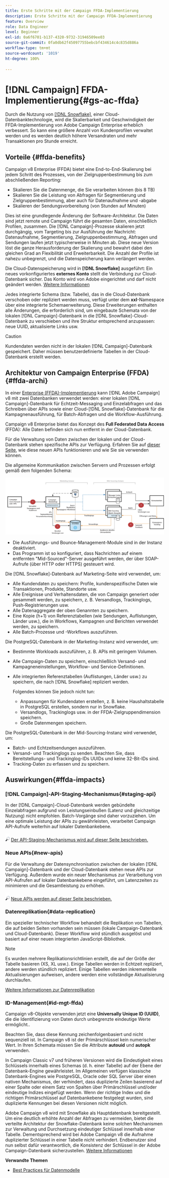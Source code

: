 ```yaml
---
title: Erste Schritte mit der Campaign FFDA-Implementierung
description: Erste Schritte mit der Campaign FFDA-Implementierung
feature: Overview
role: Data Engineer
level: Beginner
exl-id: 0a6f6701-b137-4320-9732-31946509ee03
source-git-commit: 0fa0db62f45097755bebcbf434614c4c835d886a
workflow-type: tm+mt
source-wordcount: '1019'
ht-degree: 100%

---
```


# [!DNL Campaign] FFDA-Implementierung{#gs-ac-ffda}

Durch die Nutzung von [[!DNL Snowflake]](https://www.snowflake.com/), einer Cloud-Datenbanktechnologie, wird die Skalierbarkeit und Geschwindigkeit der FFDA-Implementierung von Adobe Campaign Enterprise erheblich verbessert. So kann eine größere Anzahl von Kundenprofilen verwaltet werden und es werden deutlich höhere Versandraten und mehr Transaktionen pro Stunde erreicht.

## Vorteile {#ffda-benefits}

Campaign v8 Enterprise (FFDA) bietet eine End-to-End-Skalierung bei jedem Schritt des Prozesses, von der Zielgruppenbestimmung bis zum abschließenden Reporting:

* Skalieren Sie die Datenmenge, die Sie verarbeiten können (bis 8 TB)
* Skalieren Sie die Leistung von Abfragen für Segmentierung und Zielgruppenbestimmung, aber auch für Datenaufnahme und -abgabe
* Skalieren der Sendungsvorbereitung (von Stunden auf Minuten)

Dies ist eine grundlegende Änderung der Software-Architektur. Die Daten sind jetzt remote und Campaign führt die gesamten Daten, einschließlich Profilen, zusammen. Die [!DNL Campaign]-Prozesse skalieren jetzt durchgängig, vom Targeting bis zur Ausführung der Nachricht: Datenaufnahme, Segmentierung, Zielgruppenbestimmung, Abfragen und Sendungen laufen jetzt typischerweise in Minuten ab. Diese neue Version löst die ganze Herausforderung der Skalierung und bewahrt dabei den gleichen Grad an Flexibilität und Erweiterbarkeit. Die Anzahl der Profile ist nahezu unbegrenzt, und die Datenspeicherung kann verlängert werden.

Die Cloud-Datenspeicherung wird in **[!DNL Snowflake]** ausgeführt: Ein neues vorkonfiguriertes **externes Konto** stellt die Verbindung zur Cloud-Datenbank sicher. Das Konto wird von Adobe eingerichtet und darf nicht geändert werden. [Weitere Informationen](../config/external-accounts.md)

Jedes integrierte Schema (bzw. Tabelle), das in die Cloud-Datenbank verschoben oder repliziert werden muss, verfügt unter dem **xxl**-Namespace über eine integrierte Schemaerweiterung. Diese Erweiterungen enthalten alle Änderungen, die erforderlich sind, um eingebaute Schemata von der lokalen [!DNL Campaign]-Datenbank in die [!DNL Snowflake]-Cloud-Datenbank zu verschieben und ihre Struktur entsprechend anzupassen: neue UUID, aktualisierte Links usw.

>[!CAUTION]
>
> Kundendaten werden nicht in der lokalen [!DNL Campaign]-Datenbank gespeichert. Daher müssen benutzerdefinierte Tabellen in der Cloud-Datenbank erstellt werden.

## Architektur von Campaign Enterprise (FFDA){#ffda-archi}

In einer [Enterprise (FFDA)-Implementierung](../architecture/enterprise-deployment.md) kann [!DNL Adobe Campaign] v8 mit zwei Datenbanken verwendet werden: einer lokalen [!DNL Campaign]-Datenbank für Echtzeit-Messaging und Einzelabfragen und das Schreiben über APIs sowie einer Cloud-[!DNL Snowflake]-Datenbank für die Kampagnenausführung, für Batch-Abfragen und die Workflow-Ausführung.

Campaign v8 Enterprise bietet das Konzept des **Full Federated Data Access** (FFDA): Alle Daten befinden sich nun entfernt in der Cloud-Datenbank.

Für die Verwaltung von Daten zwischen der lokalen und der Cloud-Datenbank stehen spezifische APIs zur Verfügung. Erfahren Sie auf [dieser Seite](new-apis.md), wie diese neuen APIs funktionieren und wie Sie sie verwenden können.

Die allgemeine Kommunikation zwischen Servern und Prozessen erfolgt gemäß dem folgenden Schema:

![](assets/architecture.png)

* Die Ausführungs- und Bounce-Management-Module sind in der Instanz deaktiviert.
* Das Programm ist so konfiguriert, dass Nachrichten auf einem entfernten &quot;Mid-Sourced&quot;-Server ausgeführt werden, der über SOAP-Aufrufe (über HTTP oder HTTPS) gesteuert wird.

Die [!DNL Snowflake]-Datenbank auf Marketing-Seite wird verwendet, um:

* Alle Kundendaten zu speichern: Profile, kundenspezifische Daten wie Transaktionen, Produkte, Standorte usw.
* Alle Ereignisse und Verhaltensdaten, die von Campaign generiert oder gesammelt werden, zu speichern, z. B. Versandlogs, Trackinglogs, Push-Registrierungen usw.
* Alle Datenaggregate der oben Genannten zu speichern.
* Eine Kopie (h+1) von Referenztabellen (wie Sendungen, Auflistungen, Länder usw.), die in Workflows, Kampagnen und Berichten verwendet werden, zu speichern.
* Alle Batch-Prozesse und -Workflows auszuführen.


Die PostgreSQL-Datenbank in der Marketing-Instanz wird verwendet, um:

* Bestimmte Workloads auszuführen, z. B. APIs mit geringem Volumen.
* Alle Campaign-Daten zu speichern, einschließlich Versand- und Kampagneneinstellungen, Workflow- und Service-Definitionen.
* Alle integrierten Referenztabellen (Auflistungen, Länder usw.) zu speichern, die nach [!DNL Snowflake] repliziert werden.

   Folgendes können Sie jedoch nicht tun:
   * Anpassungen für Kundendaten erstellen, z. B. keine Haushaltstabelle in PostgreSQL erstellen, sondern nur in Snowflake.
   * Versandlogs, Trackinglogs usw. in der FFDA-Zielgruppendimension speichern.
   * Große Datenmengen speichern.


Die PostgreSQL-Datenbank in der Mid-Sourcing-Instanz wird verwendet, um:

* Batch- und Echtzeitsendungen auszuführen.
* Versand- und Trackinglogs zu senden. Beachten Sie, dass Bereitstellungs- und Trackinglog-IDs UUIDs und keine 32-Bit-IDs sind.
* Tracking-Daten zu erfassen und zu speichern.


## Auswirkungen{#ffda-impacts}

### [!DNL Campaign]-API-Staging-Mechanismus{#staging-api}

In der [!DNL Campaign]-Cloud-Datenbank werden gebündelte Einzelabfragen aufgrund von Leistungseinbußen (Latenz und gleichzeitige Nutzung) nicht empfohlen. Batch-Vorgänge sind daher vorzuziehen. Um eine optimale Leistung der APIs zu gewährleisten, verarbeitet Campaign API-Aufrufe weiterhin auf lokaler Datenbankebene.

![](../assets/do-not-localize/glass.png) [Der API-Staging-Mechanismus wird auf dieser Seite beschrieben.](staging.md)

### Neue APIs{#new-apis}

Für die Verwaltung der Datensynchronisation zwischen der lokalen [!DNL Campaign]-Datenbank und der Cloud-Datenbank stehen neue APIs zur Verfügung. Außerdem wurde ein neuer Mechanismus zur Verarbeitung von API-Aufrufen auf lokaler Datenbankebene eingeführt, um Latenzzeiten zu minimieren und die Gesamtleistung zu erhöhen.

![](../assets/do-not-localize/glass.png) [Neue APIs werden auf dieser Seite beschrieben.](new-apis.md)


### Datenreplikation{#data-replication}

Ein spezieller technischer Workflow behandelt die Replikation von Tabellen, die auf beiden Seiten vorhanden sein müssen (lokale Campaign-Datenbank und Cloud-Datenbank). Dieser Workflow wird stündlich ausgelöst und basiert auf einer neuen integrierten JavaScript-Bibliothek.

>[!NOTE]
>
> Es wurden mehrere Replikationsrichtlinien erstellt, die auf der Größe der Tabelle basieren (XS, XL usw.).
> Einige Tabellen werden in Echtzeit repliziert, andere werden stündlich repliziert. Einige Tabellen werden inkrementelle Aktualisierungen aufweisen, andere werden eine vollständige Aktualisierung durchlaufen.

[Weitere Informationen zur Datenreplikation](replication.md)

### ID-Management{#id-mgt-ffda}

Campaign v8-Objekte verwenden jetzt eine **Universally Unique ID (UUID)**, die die Identifizierung von Daten durch unbegrenzte eindeutige Werte ermöglicht..

Beachten Sie, dass diese Kennung zeichenfolgenbasiert und nicht sequenziell ist. In Campaign v8 ist der Primärschlüssel kein numerischer Wert. In Ihren Schemata müssen Sie die Attribute **autouid** und **autopk** verwenden.

In Campaign Classic v7 und früheren Versionen wird die Eindeutigkeit eines Schlüssels innerhalb eines Schemas (d. h. einer Tabelle) auf der Ebene der Datenbank-Engine gewährleistet. Im Allgemeinen verfügen klassische Datenbank-Engines wie PostgreSQL, Oracle oder SQL Server über einen nativen Mechanismus, der verhindert, dass duplizierte Zeilen basierend auf einer Spalte oder einem Satz von Spalten über Primärschlüssel und/oder eindeutige Indizes eingefügt werden. Wenn der richtige Index und die richtigen Primärschlüssel auf Datenbankebene festgelegt wurden, sind duplizierte Kennungen bei diesen Versionen nicht möglich.

Adobe Campaign v8 wird mit Snowflake als Hauptdatenbank bereitgestellt. Um eine deutlich erhöhte Anzahl der Abfragen zu vermeiden, bietet die verteilte Architektur der Snowflake-Datenbank keine solchen Mechanismen zur Verwaltung und Durchsetzung eindeutiger Schlüssel innerhalb einer Tabelle. Dementsprechend wird bei Adobe Campaign v8 die Aufnahme duplizierter Schlüssel in einer Tabelle nicht verhindert. Endbenutzer sind nun selbst dafür verantwortlich, die Konsistenz der Schlüssel in der Adobe Campaign-Datenbank sicherzustellen. [Weitere Informationen](keys.md)

**Verwandte Themen**

* [Best Practices für Datenmodelle](../dev/datamodel-best-practices.md)

